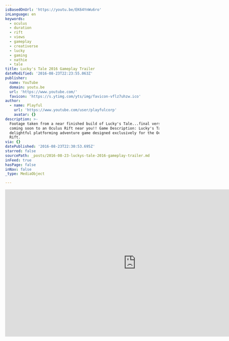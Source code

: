 ```yaml
---
isBasedOnUrl: 'https://youtu.be/EK64YnWu6ro'
inLanguage: en
keywords:
  - oculus
  - duration
  - rift
  - views
  - gameplay
  - creativerse
  - lucky
  - gaming
  - nathie
  - tale
title: Lucky's Tale 2016 Gameplay Trailer
dateModified: '2016-08-23T22:23:55.063Z'
publisher:
  name: YouTube
  domain: youtu.be
  url: 'https://www.youtube.com/'
  favicon: 'https://s.ytimg.com/yts/img/favicon-vflz7uhzw.ico'
author:
  - name: Playful
    url: 'https://www.youtube.com/user/playfulcorp'
    avatar: {}
description: >-
  Footage taken from a near finished build of Lucky's Tale...final version
  coming soon to an Oculus Rift near you!! Game Description: Lucky's Tale is a
  delightful platforming adventure game designed exclusively for the Oculus
  Rift.
via: {}
datePublished: '2016-08-23T22:30:53.695Z'
starred: false
sourcePath: _posts/2016-08-23-luckys-tale-2016-gameplay-trailer.md
inFeed: true
hasPage: false
inNav: false
_type: MediaObject

---
```

<iframe src="https://cdn.embedly.com/widgets/media.html?src=https%3A%2F%2Fwww.youtube.com%2Fembed%2FEK64YnWu6ro%3Ffeature%3Doembed&amp;url=http%3A%2F%2Fwww.youtube.com%2Fwatch%3Fv%3DEK64YnWu6ro&amp;image=https%3A%2F%2Fi.ytimg.com%2Fvi%2FEK64YnWu6ro%2Fhqdefault.jpg&amp;key=b7d04c9b404c499eba89ee7072e1c4f7&amp;type=text%2Fhtml&amp;schema=youtube" width="854" height="480" scrolling="no" frameborder="0" allowfullscreen="" style=""></iframe>